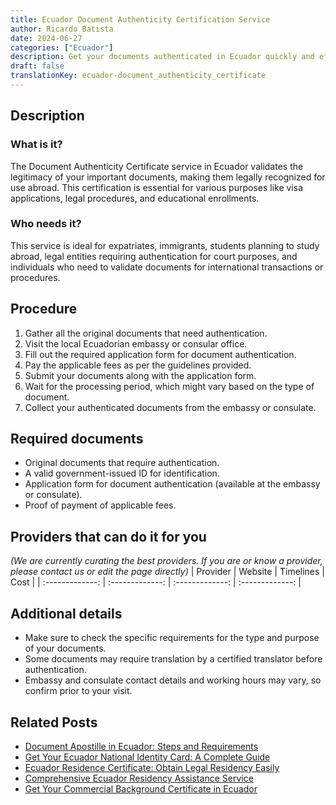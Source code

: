 ```yaml
---
title: Ecuador Document Authenticity Certification Service
author: Ricardo Batista
date: 2024-06-27
categories: ["Ecuador"]
description: Get your documents authenticated in Ecuador quickly and efficiently. Ideal for travel, legal, and immigration needs.
draft: false
translationKey: ecuador-document_authenticity_certificate
---
```


## Description
### What is it?
The Document Authenticity Certificate service in Ecuador validates the legitimacy of your important documents, making them legally recognized for use abroad. This certification is essential for various purposes like visa applications, legal procedures, and educational enrollments.

### Who needs it?
This service is ideal for expatriates, immigrants, students planning to study abroad, legal entities requiring authentication for court purposes, and individuals who need to validate documents for international transactions or procedures.

## Procedure

1. Gather all the original documents that need authentication.
2. Visit the local Ecuadorian embassy or consular office.
3. Fill out the required application form for document authentication.
4. Pay the applicable fees as per the guidelines provided.
5. Submit your documents along with the application form.
6. Wait for the processing period, which might vary based on the type of document.
7. Collect your authenticated documents from the embassy or consulate.


## Required documents

- Original documents that require authentication.
- A valid government-issued ID for identification.
- Application form for document authentication (available at the embassy or consulate).
- Proof of payment of applicable fees.


## Providers that can do it for you
_(We are currently curating the best providers. If you are or know a provider, please contact us or edit the page directly)_
| Provider        |     Website     |     Timelines    |       Cost      |
| :-------------: | :-------------: |  :-------------: | :-------------: |

## Additional details

- Make sure to check the specific requirements for the type and purpose of your documents.
- Some documents may require translation by a certified translator before authentication.
- Embassy and consulate contact details and working hours may vary, so confirm prior to your visit.




## Related Posts

- [Document Apostille in Ecuador: Steps and Requirements](https://tramitit.com/guides/ecuador/document_apostille/)
- [Get Your Ecuador National Identity Card: A Complete Guide](https://tramitit.com/guides/ecuador/identity_card/)
- [Ecuador Residence Certificate: Obtain Legal Residency Easily](https://tramitit.com/guides/ecuador/residence_certificate/)
- [Comprehensive Ecuador Residency Assistance Service](https://tramitit.com/guides/ecuador/residency_request/)
- [Get Your Commercial Background Certificate in Ecuador](https://tramitit.com/guides/ecuador/commercial_background_certificate/)